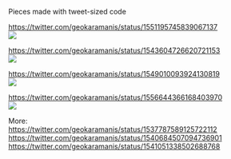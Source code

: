 Pieces made with tweet-sized code  

https://twitter.com/geokaramanis/status/1551195745839067137  
![]("tweet-sized/spiro.png")

https://twitter.com/geokaramanis/status/1543604726620721153  
![]("tweet-sized/leaves.png")

https://twitter.com/geokaramanis/status/1549010093924130819  
![]("tweet-sized/bird.png")

https://twitter.com/geokaramanis/status/1556644366168403970  
![]("tweet-sized/ascii.png")

More:  
https://twitter.com/geokaramanis/status/1537787589125722112  
https://twitter.com/geokaramanis/status/1540684507094736901  
https://twitter.com/geokaramanis/status/1541051338502688768  
